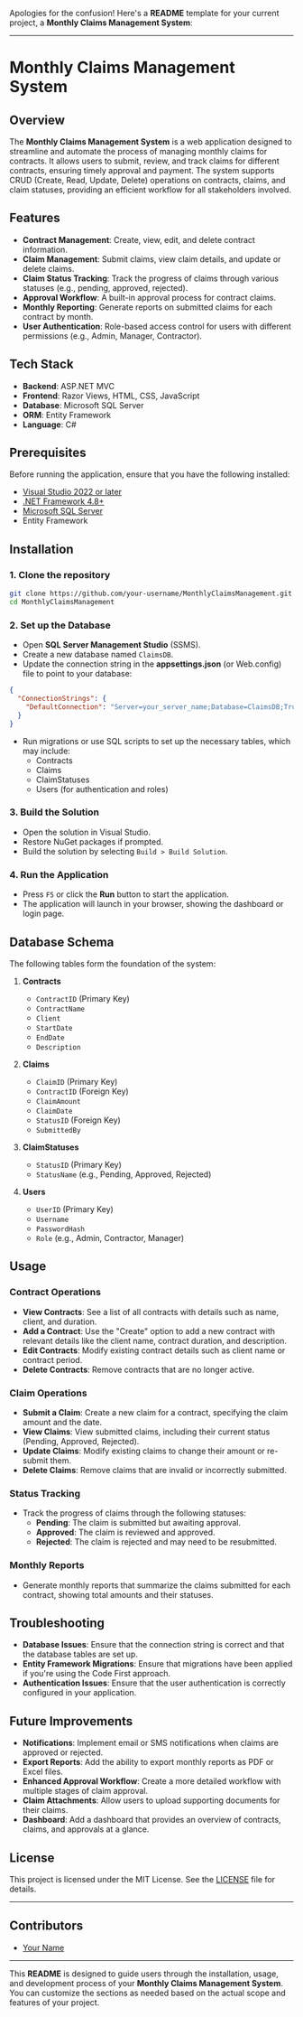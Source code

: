 Apologies for the confusion! Here's a **README** template for your current project, a **Monthly Claims Management System**:

---

# Monthly Claims Management System

## Overview

The **Monthly Claims Management System** is a web application designed to streamline and automate the process of managing monthly claims for contracts. It allows users to submit, review, and track claims for different contracts, ensuring timely approval and payment. The system supports CRUD (Create, Read, Update, Delete) operations on contracts, claims, and claim statuses, providing an efficient workflow for all stakeholders involved.

## Features

- **Contract Management**: Create, view, edit, and delete contract information.
- **Claim Management**: Submit claims, view claim details, and update or delete claims.
- **Claim Status Tracking**: Track the progress of claims through various statuses (e.g., pending, approved, rejected).
- **Approval Workflow**: A built-in approval process for contract claims.
- **Monthly Reporting**: Generate reports on submitted claims for each contract by month.
- **User Authentication**: Role-based access control for users with different permissions (e.g., Admin, Manager, Contractor).

## Tech Stack

- **Backend**: ASP.NET MVC
- **Frontend**: Razor Views, HTML, CSS, JavaScript
- **Database**: Microsoft SQL Server
- **ORM**: Entity Framework
- **Language**: C#

## Prerequisites

Before running the application, ensure that you have the following installed:

- [Visual Studio 2022 or later](https://visualstudio.microsoft.com/)
- [.NET Framework 4.8+](https://dotnet.microsoft.com/)
- [Microsoft SQL Server](https://www.microsoft.com/en-us/sql-server)
- Entity Framework

## Installation

### 1. Clone the repository

```bash
git clone https://github.com/your-username/MonthlyClaimsManagement.git
cd MonthlyClaimsManagement
```

### 2. Set up the Database

- Open **SQL Server Management Studio** (SSMS).
- Create a new database named `ClaimsDB`.
- Update the connection string in the **appsettings.json** (or Web.config) file to point to your database:

```json
{
  "ConnectionStrings": {
    "DefaultConnection": "Server=your_server_name;Database=ClaimsDB;Trusted_Connection=True;"
  }
}
```

- Run migrations or use SQL scripts to set up the necessary tables, which may include:
  - Contracts
  - Claims
  - ClaimStatuses
  - Users (for authentication and roles)

### 3. Build the Solution

- Open the solution in Visual Studio.
- Restore NuGet packages if prompted.
- Build the solution by selecting `Build > Build Solution`.

### 4. Run the Application

- Press `F5` or click the **Run** button to start the application.
- The application will launch in your browser, showing the dashboard or login page.

## Database Schema

The following tables form the foundation of the system:

1. **Contracts**
   - `ContractID` (Primary Key)
   - `ContractName`
   - `Client`
   - `StartDate`
   - `EndDate`
   - `Description`

2. **Claims**
   - `ClaimID` (Primary Key)
   - `ContractID` (Foreign Key)
   - `ClaimAmount`
   - `ClaimDate`
   - `StatusID` (Foreign Key)
   - `SubmittedBy`

3. **ClaimStatuses**
   - `StatusID` (Primary Key)
   - `StatusName` (e.g., Pending, Approved, Rejected)

4. **Users**
   - `UserID` (Primary Key)
   - `Username`
   - `PasswordHash`
   - `Role` (e.g., Admin, Contractor, Manager)

## Usage

### Contract Operations

- **View Contracts**: See a list of all contracts with details such as name, client, and duration.
- **Add a Contract**: Use the "Create" option to add a new contract with relevant details like the client name, contract duration, and description.
- **Edit Contracts**: Modify existing contract details such as client name or contract period.
- **Delete Contracts**: Remove contracts that are no longer active.

### Claim Operations

- **Submit a Claim**: Create a new claim for a contract, specifying the claim amount and the date.
- **View Claims**: View submitted claims, including their current status (Pending, Approved, Rejected).
- **Update Claims**: Modify existing claims to change their amount or re-submit them.
- **Delete Claims**: Remove claims that are invalid or incorrectly submitted.

### Status Tracking

- Track the progress of claims through the following statuses:
  - **Pending**: The claim is submitted but awaiting approval.
  - **Approved**: The claim is reviewed and approved.
  - **Rejected**: The claim is rejected and may need to be resubmitted.

### Monthly Reports

- Generate monthly reports that summarize the claims submitted for each contract, showing total amounts and their statuses.

## Troubleshooting

- **Database Issues**: Ensure that the connection string is correct and that the database tables are set up.
- **Entity Framework Migrations**: Ensure that migrations have been applied if you're using the Code First approach.
- **Authentication Issues**: Ensure that the user authentication is correctly configured in your application.

## Future Improvements

- **Notifications**: Implement email or SMS notifications when claims are approved or rejected.
- **Export Reports**: Add the ability to export monthly reports as PDF or Excel files.
- **Enhanced Approval Workflow**: Create a more detailed workflow with multiple stages of claim approval.
- **Claim Attachments**: Allow users to upload supporting documents for their claims.
- **Dashboard**: Add a dashboard that provides an overview of contracts, claims, and approvals at a glance.

## License

This project is licensed under the MIT License. See the [LICENSE](LICENSE) file for details.

---

## Contributors

- [Your Name](https://github.com/your-username)

---

This **README** is designed to guide users through the installation, usage, and development process of your **Monthly Claims Management System**. You can customize the sections as needed based on the actual scope and features of your project.
